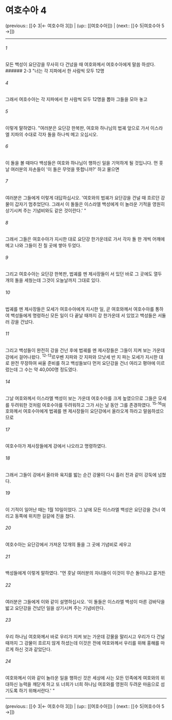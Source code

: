 # 여호수아 4

(previous:: [[수 3|← 여호수아 3]]) | (up:: [[여호수아]]) | (next:: [[수 5|여호수아 5 →]])

***




###### 1 

모든 백성이 요단강을 무사히 다 건넜을 때 여호와께서 여호수아에게 말씀 하셨다. ###### 2-3 "너는 각 지파에서 한 사람씩 모두 12명 



###### 4 

그래서 여호수아는 각 지파에서 한 사람씩 모두 12명을 뽑아 그들을 모아 놓고 



###### 5 

이렇게 말하였다. "여러분은 요단강 한복판, 여호와 하나님의 법궤 앞으로 가서 이스라엘 지파의 수대로 각자 돌을 하나씩 메고 오십시오. 



###### 6 

이 돌을 볼 때마다 백성들은 여호와 하나님이 행하신 일을 기억하게 될 것입니다. 먼 훗날 여러분의 자손들이 '이 돌은 무엇을 뜻합니까?' 하고 물으면 



###### 7 

여러분은 그들에게 이렇게 대답하십시오. '여호와의 법궤가 요단강을 건널 때 흐르던 강물이 갑자기 멈추었단다. 그래서 이 돌들은 이스라엘 백성에게 이 놀라운 기적을 영원히 상기시켜 주는 기념비와도 같은 것이란다.' " 



###### 8 

그래서 그들은 여호수아가 지시한 대로 요단강 한가운데로 가서 각자 돌 한 개씩 어깨에 메고 나와 그들이 진 칠 곳에 쌓아 두었다. 



###### 9 

그리고 여호수아는 요단강 한복판, 법궤를 멘 제사장들이 서 있던 바로 그 곳에도 열두 개의 돌을 세웠는데 그것이 오늘날까지 그대로 있다. 



###### 10 

법궤를 멘 제사장들은 모세가 여호수아에게 지시한 일, 곧 여호와께서 여호수아를 통하여 백성들에게 명령하신 모든 일이 다 끝날 때까지 강 한가운데 서 있었고 백성들은 서둘러 강을 건넜다. 



###### 11 

그리고 백성들이 완전히 강을 건넌 후에 법궤를 멘 제사장들은 그들이 지켜 보는 가운데 강에서 걸어나왔다. <sup class="versenum">12-13</sup>르우벤 지파와 갓 지파와 므낫세 반 지 파는 모세가 지시한 대로 완전 무장하여 싸울 준비를 하고 백성들보다 먼저 요단강을 건너 여리고 평야에 이르렀는데 그 수는 약 40,000명 정도였다. 



###### 14 

그날 여호와께서 이스라엘 백성이 보는 가운데 여호수아를 크게 높였으므로 그들은 모세를 두려워한 것처럼 여호수아를 두려워하고 그가 사는 날 동안 그를 존경하였다. <sup class="versenum">15-16</sup>여호와께서 여호수아에게 법궤를 멘 제사장들이 요단강에서 올라오게 하라고 말씀하셨으므로 



###### 17 

여호수아가 제사장들에게 강에서 나오라고 명령하였다. 



###### 18 

그래서 그들이 강에서 올라와 육지를 밟는 순간 강물이 다시 흘러 전과 같이 강둑에 넘쳤다. 



###### 19 

이 기적이 일어난 때는 1월 10일이었다. 그 날에 모든 이스라엘 백성은 요단강을 건너 여리고 동쪽에 위치한 길갈에 진을 쳤다. 



###### 20 

여호수아는 요단강에서 가져온 12개의 돌을 그 곳에 기념비로 세우고 



###### 21 

백성들에게 이렇게 말하였다. "먼 훗날 여러분의 자녀들이 이것이 무슨 돌이냐고 묻거든 



###### 22 

여러분은 그들에게 이와 같이 설명하십시오. '이 돌들은 이스라엘 백성이 마른 강바닥을 밟고 요단강을 건넜던 일을 상기시켜 주는 기념비란다. 



###### 23 

우리 하나님 여호와께서 바로 우리가 지켜 보는 가운데 강물을 말리시고 우리가 다 건널 때까지 그 강물이 흐르지 않게 하셨는데 이것은 전에 여호와께서 우리를 위해 홍해를 마르게 하신 것과 같았단다. 



###### 24 

여호와께서 이와 같이 놀라운 일을 행하신 것은 세상에 사는 모든 민족에게 여호와의 위대하신 능력을 깨닫게 하고 또 너희가 너희 하나님 여호와를 영원히 두려운 마음으로 섬기도록 하기 위해서란다.' "

***

(previous:: [[수 3|← 여호수아 3]]) | (up:: [[여호수아]]) | (next:: [[수 5|여호수아 5 →]])
